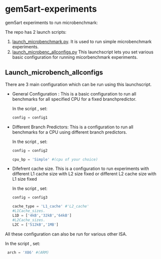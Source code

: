 # gem5art-experiments
gem5art experiments to run microbenchmark:

The repo has 2 launch scripts:
1.  [launch_microbenchmark.py](launch_micorbenchmark).
    It is used to run simple microbenchmark experiments.
2.  [launch_microbenc_allconfigs.py](launch_microbench_allconfigs.py)
    This launchscript lets you set various basic configuration for running micorbenchmark experiments.

## Launch_microbench_allconfigs

There are 3 main configuration which can be run using this launchscript.
- General Configuration : 
This is a basic configuration to run all benchmarks for all specified CPU for a fixed branchpredictor.

    In the script , set:
        
    ```python
    config = config1
    ```

- Different Branch Predictors:
This is a configuration to run all benchmarks for a CPU using different branch predictors.

    In the script , set:

    ```python
    config = config2

    cpu_bp = 'Simple' #(cpu of your choice)
    ```
- Difefrent cache size.
This is a  configuration to run experiments with different L1 cache size with L2 size fixed or  different L2 cache size with L1 size fixed
   
    In the script , set:

    ```python
    config = config3

    cache_type = 'L1_cache' #'L2_cache'
    #L1Cache_sizes.
    L1D = ['4kB','32kB','64kB']
    #L2Cache_sizes.
    L2C = ['512kB','1MB']

    ```

All these configuration can also be run for various other ISA.
   
   In the script , set:
   ```python
    arch = 'X86' #(ARM)
```




   
        


